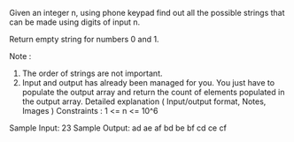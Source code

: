 Given an integer n, using phone keypad find out all the possible strings that can be made using digits of input n.

Return empty string for numbers 0 and 1.

Note :
1. The order of strings are not important.
2. Input and output has already been managed for you. You just have to populate the output array and return the count of elements populated in the output array.
Detailed explanation ( Input/output format, Notes, Images )
Constraints :
1 <= n <= 10^6

Sample Input:
23
Sample Output:
ad
ae
af
bd
be
bf
cd
ce
cf


